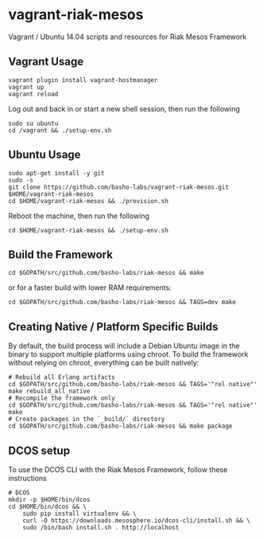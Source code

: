 # vagrant-riak-mesos
Vagrant / Ubuntu 14.04 scripts and resources for Riak Mesos Framework

## Vagrant Usage

```
vagrant plugin install vagrant-hostmanager
vagrant up
vagrant reload
```

Log out and back in or start a new shell session, then run the following

```
sudo su ubuntu
cd /vagrant && ./setup-env.sh
```

## Ubuntu Usage

```
sudo apt-get install -y git
sudo -s
git clone https://github.com/basho-labs/vagrant-riak-mesos.git $HOME/vagrant-riak-mesos
cd $HOME/vagrant-riak-mesos && ./provision.sh
```

Reboot the machine, then run the following

```
cd $HOME/vagrant-riak-mesos && ./setup-env.sh
```

## Build the Framework

```
cd $GOPATH/src/github.com/basho-labs/riak-mesos && make
```

or for a faster build with lower RAM requirements:

```
cd $GOPATH/src/github.com/basho-labs/riak-mesos && TAGS=dev make
```

## Creating Native / Platform Specific Builds

By default, the build process will include a Debian Ubuntu image in the binary to support multiple platforms using chroot. To build the framework without relying on chroot, everything can be built natively:

```
# Rebuild all Erlang artifacts
cd $GOPATH/src/github.com/basho-labs/riak-mesos && TAGS='"rel native"' make rebuild_all_native
# Recompile the framework only
cd $GOPATH/src/github.com/basho-labs/riak-mesos && TAGS='"rel native"' make
# Create packages in the `_build/` directory
cd $GOPATH/src/github.com/basho-labs/riak-mesos && make package
```

## DCOS setup

To use the DCOS CLI with the Riak Mesos Framework, follow these instructions

```
# DCOS
mkdir -p $HOME/bin/dcos
cd $HOME/bin/dcos && \
    sudo pip install virtualenv && \
    curl -O https://downloads.mesosphere.io/dcos-cli/install.sh && \
    sudo /bin/bash install.sh . http://localhost
```
